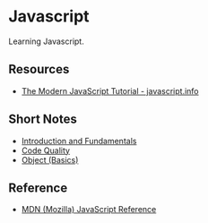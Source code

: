 # Javascript
Learning Javascript.

## Resources
- [The Modern JavaScript Tutorial - javascript.info](https://javascript.info/)

## Short Notes
- [Introduction and Fundamentals](/Fundamentals.md)
- [Code Quality](https://github.com/abhishekarya1/javascript/blob/master/Code%20Quality.md)
- [Object (Basics)](https://github.com/abhishekarya1/javascript/blob/master/Objects%20(Basics).md)

## Reference
- [MDN (Mozilla) JavaScript Reference](https://developer.mozilla.org/en-US/docs/Web/JavaScript)
